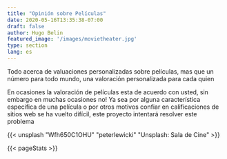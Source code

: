 ```yaml
---
title: "Opinión sobre Películas"
date: 2020-05-16T13:35:38-07:00
draft: false
author: Hugo Belin
featured_image: '/images/movietheater.jpg'
type: section
lang: es
---
```


Todo acerca de valuaciones personalizadas sobre películas, mas que un número para todo mundo, una valoración personalizada para cada quien

En ocasiones la valoración de películas esta de acuerdo con usted, sin embargo en muchas ocasiones no! Ya sea por alguna característica especifica de una 
película o por otros motivos confiar en calificaciones de sitios web se ha vuelto difícil, este proyecto intentará resolver este problema

{{< unsplash "Wfh650C1OHU" "peterlewicki" "Unsplash: Sala de Cine" >}}

{{< pageStats >}}
